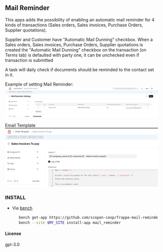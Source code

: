 ## Mail Reminder

This apps adds the possibility of enabling an automatic mail reminder for 4 kinds of transactions (Sales orders, Sales invoices, Purchase Orders, Supplier quotations). 

Supplier and Customer have "Automatic Mail Dunning" checkbox. 
When a Sales orders, Sales invoices, Purchase Orders, Supplier quotations 
is created the "Automatic Mail Dunning" checkbox on the transaction (on Terms tab) is defaulted with party one, it can be unchecked even if transaction is submitted

A task will daily check if documents should be reminded to the contact set in it.

Example of setting Mail Reminder:
![mail_reminder_settings.png](img/mail_reminder_settings.png)

Email Template
![email_template.png](img/email_template.png)


### INSTALL 

- Via [bench](https://github.com/frappe/bench)

    ```bash
       bench get-app https://github.com/scopen-coop/frappe-mail-reminder.git
       bench --site $MY_SITE install-app mail_reminder
    ```

      
#### License

gpl-3.0
